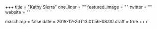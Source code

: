 +++
title = "Kathy Sierra"
one_liner = ""
featured_image = ""
twitter = ""
website = ""

mailchimp = false
date = 2018-12-26T13:01:56-08:00
draft = true
+++


